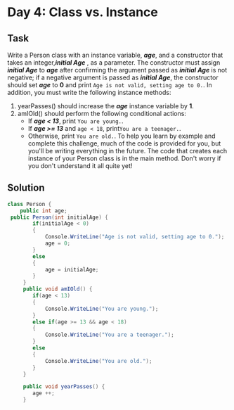 ﻿# Day 4: Class vs. Instance

## Task

Write a Person class with an instance variable, **_age_**, and a constructor that takes an integer,**_initial Age_** , as a parameter. The constructor must assign **_initial Age_** to **_age_** after confirming the argument passed as **_initial Age_** is not negative; if a negative argument is passed as **_initial Age_**, the constructor should set **_age_** to **0** and print `Age is not valid, setting age to 0.`. In addition, you must write the following instance methods:

1. yearPasses() should increase the **_age_** instance variable by **1**.
2. amIOld() should perform the following conditional actions:
   - If **_age < 13_**, print `You are young.`.
   - If **_age >= 13_** and `age < 18`, print`You are a teenager.`.
   - Otherwise, print `You are old.`.
To help you learn by example and complete this challenge, much of the code is provided for you, but you'll be writing everything in the future. The code that creates each instance of your Person class is in the main method. Don't worry if you don't understand it all quite yet!

## Solution

```csharp
class Person {
    public int age;     
 public Person(int initialAge) {
        if(initialAge < 0)
        {
            Console.WriteLine("Age is not valid, setting age to 0.");
            age = 0;
        }
        else
        {
            age = initialAge;
        }
     }
     public void amIOld() {
        if(age < 13)
        {
            Console.WriteLine("You are young.");
        }
        else if(age >= 13 && age < 18)
        {
            Console.WriteLine("You are a teenager.");
        }
        else 
        {
            Console.WriteLine("You are old.");
        }
     }

     public void yearPasses() {
        age ++;
     }
```
